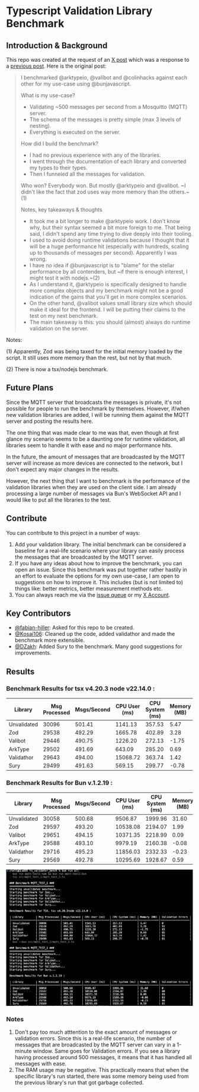 # Typescript Validation Library Benchmark

## Introduction & Background

This repo was created at the request of an [X post](https://x.com/FabianHiller/status/1942231856176595402) which was a response to a [previous post](https://x.com/NeoterismoiTaki/status/1942191026887688248). Here is the original post:

> I benchmarked @arktypeio, @valibot and @colinhacks against each other for my use-case using @bunjavascript.
> 
> What is my use-case?
> - Validating ~500 messages per second from a Mosquitto (MQTT) server.
> - The schema of the messages is pretty simple (max 3 levels of nesting).
> - Everything is executed on the server.
> 
> How did I build the benchmark?
> - I had no previous experience with any of the libraries.
> - I went through the documentation of each library and converted my types to their types.
> - Then I funneled all the messages for validation.
> 
> Who won?
> Everybody won. But mostly @arktypeio and @valibot. ~I didn't like the fact that zod uses way more memory than the others.~(1)
> 
> Notes, key takeaways & thoughts
> - It took me a bit longer to make @arktypeio work. I don't know why, but their syntax seemed a bit more foreign to me. That being said, I didn't spend any time trying to dive deeply into their tooling.
> - I used to avoid doing runtime validations because I thought that it will be a huge performance hit (especially with hundreds, scaling up to thousands of messages per second). Apparently I was wrong.
> - I have no idea if @bunjavascript is to "blame" for the stellar performance by all contenders, but ~if there is enough interest, I might test it with nodejs.~(2)
> - As I understand it, @arktypeio is specifically designed to handle more complex objects and my benchmark might not be a good indication of the gains that you'll get in more complex scenarios.
> - On the other hand, @valibot values small library size which should make it ideal for the frontend. I will be putting their claims to the test on my next benchmark.
> - The main takeaway is this: you should (almost) always do runtime validation on the server.

Notes:

(1) Apparently, Zod was being taxed for the initial memory loaded by the script. It still uses more memory than the rest, but not by that much.

(2) There is now a tsx/nodejs benchmark.

## Future Plans

Since the MQTT server that broadcasts the messages is private, it's not possible for people to run the benchmark by themselves. However, if/when new validation libraries are added, I will be running them against the MQTT server and posting the results here.

The one thing that was made clear to me was that, even though at first glance my scenario seems to be a daunting one for runtime validation, all libraries seem to handle it with ease and no major performance hits.

In the future, the amount of messages that are broadcasted by the MQTT server will increase as more devices are connected to the network, but I don't expect any major changes in the results.

However, the next thing that I want to benchmark is the performance of the validation libraries when they are used on the client side. I am already processing a large number of messages via Bun's WebSocket API and I would like to put all the libraries to the test.

## Contribute

You can contribute to this project in a number of ways:

1. Add your validation library. The initial benchmark can be considered a baseline for a real-life scenario where your library can easily process the messages that are broadcasted by the MQTT server.
2. If you have any ideas about how to improve the benchmark, you can open an issue. Since this benchmark was put together rather hastily in an effort to evaluate the options for my own use-case, I am open to suggestions on how to improve it. This includes (but is not limited to) things like: better metrics, better measurement methods etc.
3. You can always reach me via the [issue queue](https://github.com/f1234k/ts-validator-bench/issues) or my [X Account](https://x.com/NeoterismoiTaki).

## Key Contributors
- [@fabian-hiller](https://github.com/fabian-hiller): Asked for this repo to be created.
- [@Kosai106](https://github.com/Kosai106): Cleaned up the code, added validathor and made the benchmark more extensible.
- [@DZakh](https://github.com/DZakh): Added Sury to the benchmark. Many good suggestions for improvements.

## Results

### Benchmark Results for tsx v4.20.3 node v22.14.0 :

| Library        | Msg Processed | Msgs/Second | CPU User (ms)   | CPU System (ms) | Memory (MB) | Validation Errors |
|----------------|---------------|-------------|-----------------|-----------------|-------------|-------------------|
| Unvalidated    | 30096         | 501.41      | 1141.13         | 357.53          | 5.47        | 0                 |
| Zod            | 29538         | 492.29      | 1665.78         | 402.89          | 3.28        | 91                |
| Valibot        | 29446         | 490.75      | 1226.20         | 272.13          | -1.75       | 93                |
| ArkType        | 29502         | 491.69      | 643.09          | 285.20          | 0.69        | 85                |
| Validathor     | 29643         | 494.00      | 15068.72        | 363.74          | 1.42        | 93                |
| Sury           | 29499         | 491.63      | 569.15          | 299.77          | -0.78       | 81                |

### Benchmark Results for Bun v.1.2.19 :

| Library        | Msg Processed | Msgs/Second | CPU User (ms)   | CPU System (ms) | Memory (MB) | Validation Errors |
|----------------|---------------|-------------|-----------------|-----------------|-------------|-------------------|
| Unvalidated    | 30058         | 500.68      | 9506.87         | 1999.96         | 31.60       | 0                 |
| Zod            | 29597         | 493.20      | 10538.08        | 2194.07         | 1.99        | 80                |
| Valibot        | 29651         | 494.15      | 10371.35        | 2218.99         | 0.09        | 89                |
| ArkType        | 29588         | 493.10      | 9979.19         | 2160.38         | -0.08       | 83                |
| Validathor     | 29716         | 495.23      | 11856.03        | 2332.33         | -0.23       | 80                |
| Sury           | 29569         | 492.78      | 10295.69        | 1928.67         | 0.59        | 81                |

![Benchmark Results](img/mqtt_test_1.png)

### Notes

1. Don't pay too much atttention to the exact amount of messages or validation errors. Since this is
  a real-life scenario, the number of messages that are broadcasted by the MQTT server can vary in a
  1-minute window. Same goes for Validation errors. If you see a library having processed around 500
  messages, it means that it has handled all messages with ease.
2. The RAM usage may be negative. This practically means that when the specific library's run
  started, there was some memory being used from the previous library's run that got garbage 
  collected.